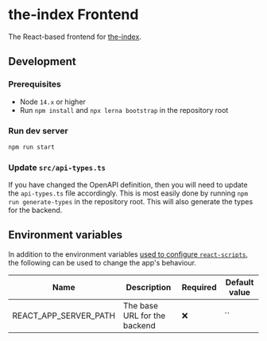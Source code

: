 # the-index Frontend

The React-based frontend for [the-index](https://github.com/s-thom/the-index).

## Development

### Prerequisites

- Node `14.x` or higher
- Run `npm install` and `npx lerna bootstrap` in the repository root

### Run dev server

```sh
npm run start
```

### Update `src/api-types.ts`

If you have changed the OpenAPI definition, then you will need to update the `api-types.ts` file accordingly. This is most easily done by running `npm run generate-types` in the repository root. This will also generate the types for the backend.

## Environment variables

In addition to the environment variables [used to configure `react-scripts`](https://create-react-app.dev/docs/advanced-configuration), the following can be used to change the app's behaviour.

| Name                  | Description                  | Required | Default value |
| --------------------- | ---------------------------- | -------- | ------------- |
| REACT_APP_SERVER_PATH | The base URL for the backend | ❌       | ``            |

